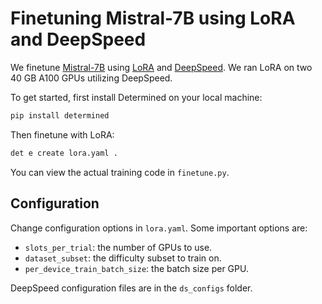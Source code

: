 # Finetuning Mistral-7B using LoRA and DeepSpeed

We finetune [Mistral-7B](https://huggingface.co/mistralai/Mistral-7B-Instruct-v0.2) using [LoRA](https://arxiv.org/abs/2106.09685) and [DeepSpeed](https://github.com/microsoft/DeepSpeed). We ran LoRA on two 40 GB A100 GPUs utilizing DeepSpeed.  

To get started, first install Determined on your local machine:
```bash
pip install determined
```

Then finetune with LoRA:
```bash
det e create lora.yaml . 
```

You can view the actual training code in `finetune.py`.


## Configuration

Change configuration options in `lora.yaml`. Some important options are:
- `slots_per_trial`: the number of GPUs to use.
- `dataset_subset`: the difficulty subset to train on.
- `per_device_train_batch_size`: the batch size per GPU.


DeepSpeed configuration files are in the `ds_configs` folder.